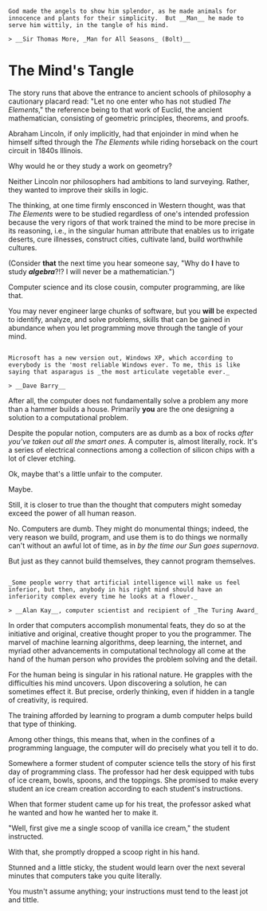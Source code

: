 ```{admonition} Man Made Code

God made the angels to show him splendor, as he made animals for innocence and plants for their simplicity.  But __Man__ he made to serve him wittily, in the tangle of his mind.

> __Sir Thomas More, _Man for All Seasons_ (Bolt)__

```

# The Mind's Tangle

The story runs that above the entrance to ancient schools of philosophy a cautionary placard read: "Let no one enter who has not studied _The Elements_," the reference being to that work of Euclid, the ancient mathematician, consisting of geometric principles, theorems, and proofs.

Abraham Lincoln, if only implicitly, had that enjoinder in mind when he himself sifted through the _The Elements_ while riding horseback on the court circuit in 1840s Illinois.

Why would he or they study a work on geometry?

Neither Lincoln nor philosophers had ambitions to land surveying. Rather, they wanted to improve their skills in logic.

The thinking, at one time firmly ensconced in Western thought, was that _The Elements_ were to be studied regardless of one's intended profession because the very rigors of that work trained the mind to be more precise in its reasoning, i.e., in the singular human attribute that enables us to irrigate deserts, cure illnesses, construct cities, cultivate land, build worthwhile cultures.

(Consider __that__ the next time you hear someone say, "Why do __I__ have to study ___algebra___?!?  I will never be a mathematician.")

Computer science and its close cousin, computer programming, are like that.

You may never engineer large chunks of software, but you __will__ be expected to identify, analyze, and solve problems, skills that can be gained in abundance when you let programming move through the tangle of your mind.


```{admonition} The Dumb Computer

Microsoft has a new version out, Windows XP, which according to everybody is the 'most reliable Windows ever. To me, this is like saying that asparagus is _the most articulate vegetable ever._

> __Dave Barry__
```

After all, the computer does not fundamentally solve a problem any more than a hammer builds a house.  Primarily __you__ are the one designing a solution to a computational problem.

Despite the popular notion, computers are as dumb as a box of rocks _after you've taken out all the smart ones_.  A computer is, almost literally, rock.  It's a series of electrical connections among a collection of silicon chips with a lot of clever etching.

Ok, maybe that's a little unfair to the computer.

Maybe.

Still, it is closer to true than the thought that computers might someday exceed the power of all human reason.

No. Computers are dumb.  They might do monumental things; indeed, the very reason we build, program, and use them is to do things we normally can't without an awful lot of time, as in _by the time our Sun goes supernova_.

But just as they cannot build themselves, they cannot program themselves.

```{admonition} Nature Exceeds Any Computer

_Some people worry that artificial intelligence will make us feel inferior, but then, anybody in his right mind should have an inferiority complex every time he looks at a flower._

> __Alan Kay__, computer scientist and recipient of _The Turing Award_

```

In order that computers accomplish monumental feats, they do so at the initiative and original, creative thought proper to you the programmer. The marvel of machine learning algorithms, deep learning, the internet, and myriad other advancements in computational technology all come at the hand of the human person who provides the problem solving and the detail.

For the human being is singular in his rational nature.  He grapples with the difficulties his mind uncovers.  Upon discovering a solution, he can sometimes effect it.  But precise, orderly thinking, even if hidden in a tangle of creativity, is required.

The training afforded by learning to program a dumb computer helps build that type of thinking.

Among other things, this means that, when in the confines of a programming language, the computer will do precisely what you tell it to do.

Somewhere a former student of computer science tells the story of his first day of programming class.  The professor had her desk equipped with tubs of ice cream, bowls, spoons, and the toppings.  She promised to make every student an ice cream creation according to each student's instructions.

When that former student came up for his treat, the professor asked what he wanted and how he wanted her to make it.

"Well, first give me a single scoop of vanilla ice cream," the student instructed.

With that, she promptly dropped a scoop right in his hand.

Stunned and a little sticky, the student would learn over the next several minutes that computers take you quite literally.

You mustn't assume anything; your instructions must tend to the least jot and tittle.

